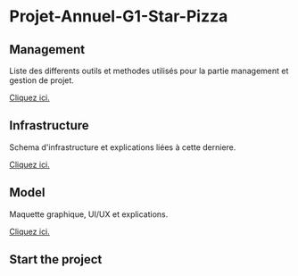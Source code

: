 # Projet-Annuel-G1-Star-Pizza

## Management
Liste des differents outils et methodes utilisés pour la partie management et gestion de projet.

[Cliquez ici.](https://github.com/Groupe1CSIA2021/Projet-Annuel-G1/tree/main/Management)

## Infrastructure
Schema d'infrastructure et explications liées à cette derniere.

[Cliquez ici.](https://github.com/Groupe1CSIA2021/Projet-Annuel-G1/tree/main/Infrastructure)

## Model
Maquette graphique, UI/UX et explications.

[Cliquez ici.](https://github.com/Groupe1CSIA2021/Projet-Annuel-G1/tree/main/Model)

## Start the project
